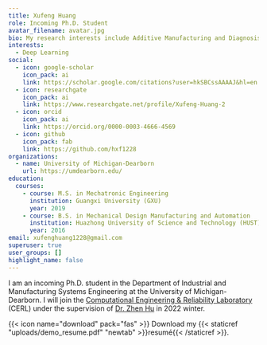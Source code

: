 ```yaml
---
title: Xufeng Huang
role: Incoming Ph.D. Student
avatar_filename: avatar.jpg
bio: My research interests include Additive Manufacturing and Diagnosis System.
interests:
  - Deep Learning
social:
  - icon: google-scholar
    icon_pack: ai
    link: https://scholar.google.com/citations?user=hkSBCssAAAAJ&hl=en
  - icon: researchgate
    icon_pack: ai
    link: https://www.researchgate.net/profile/Xufeng-Huang-2
  - icon: orcid
    icon_pack: ai
    link: https://orcid.org/0000-0003-4666-4569
  - icon: github
    icon_pack: fab
    link: https://github.com/hxf1228
organizations:
  - name: University of Michigan-Dearborn
    url: https://umdearborn.edu/
education:
  courses:
    - course: M.S. in Mechatronic Engineering
      institution: Guangxi University (GXU)
      year: 2019
    - course: B.S. in Mechanical Design Manufacturing and Automation
      institution: Huazhong University of Science and Technology (HUST)
      year: 2016
email: xufenghuang1228@gmail.com
superuser: true
user_groups: []
highlight_name: false
---
```

I am an incoming Ph.D. student in the Department of Industrial and Manufacturing Systems Engineering at the University of Michigan-Dearborn. I will join the [Computational Engineering & Reliability Laboratory](http://www.google.com/url?q=http%3A%2F%2Freliadesign.net%2F&sa=D&sntz=1&usg=AFQjCNHDhX32PLsSLRh0f34rLsNWrvddzg) (CERL) under the supervision of [Dr. Zhen Hu](https://www.google.com/url?q=https%3A%2F%2Fumdearborn.edu%2Fusers%2Fzhennhu&sa=D&sntz=1&usg=AFQjCNGm3aWrgnO9QRX-fyo7alwGhUsuwA) in 2022 winter.

{{< icon name="download" pack="fas" >}} Download my {{< staticref "uploads/demo_resume.pdf" "newtab" >}}resumé{{< /staticref >}}.